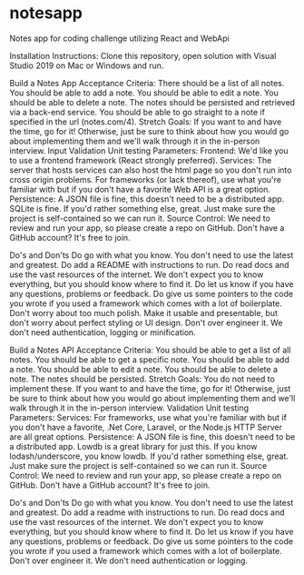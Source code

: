 # notesapp
Notes app for coding challenge utilizing React and WebApi

Installation Instructions: Clone this repository, open solution with Visual Studio 2019 on Mac or Windows and run.

Build a Notes App
Acceptance Criteria:
There should be a list of all notes.
You should be able to add a note.
You should be able to edit a note.
You should be able to delete a note.
The notes should be persisted and retrieved via a back-end service.
You should be able to go straight to a note if specified in the url (notes.com/4).
Stretch Goals:
If you want to and have the time, go for it! Otherwise, just be sure to think about how you would go about implementing them and we'll walk through it in the in-person interview.
Input Validation
Unit testing
Parameters:
Frontend: We'd like you to use a frontend framework (React strongly preferred).
Services: The server that hosts services can also host the html page so you don't run into cross origin problems. For frameworks (or lack thereof), use what you're familiar with but if you don't have a favorite Web API is a great option.
Persistence: A JSON file is fine, this doesn't need to be a distributed app. SQLite is fine. If you'd rather something else, great. Just make sure the project is self-contained so we can run it.
Source Control: We need to review and run your app, so please create a repo on GitHub. Don't have a GitHub account? It's free to join.

Do's and Don'ts
Do go with what you know. You don't need to use the latest and greatest.
Do add a README with instructions to run.
Do read docs and use the vast resources of the internet. We don't expect you to know everything, but you should know where to find it.
Do let us know if you have any questions, problems or feedback.
Do give us some pointers to the code you wrote if you used a framework which comes with a lot of boilerplate.
Don't worry about too much polish. Make it usable and presentable, but don't worry about perfect styling or UI design.
Don't over engineer it. We don't need authentication, logging or minification.

Build a Notes API
Acceptance Criteria:
You should be able to get a list of all notes.
You should be able to get a specific note.
You should be able to add a note.
You should be able to edit a note.
You should be able to delete a note.
The notes should be persisted.
Stretch Goals:
You do not need to implement these. If you want to and have the time, go for it! Otherwise, just be sure to think about how you would go about implementing them and we'll walk through it in the in-person interview.
Validation
Unit testing
Parameters:
Services: For frameworks, use what you're familiar with but if you don't have a favorite, .Net Core, Laravel, or the Node.js HTTP Server are all great options.
Persistence: A JSON file is fine, this doesn't need to be a distributed app. Lowdb is a great library for just this. If you know lodash/underscore, you know lowdb. If you'd rather something else, great. Just make sure the project is self-contained so we can run it.
Source Control: We need to review and run your app, so please create a repo on GitHub. Don't have a GitHub account? It's free to join.

Do's and Don'ts
Do go with what you know. You don't need to use the latest and greatest.
Do add a readme with instructions to run.
Do read docs and use the vast resources of the internet. We don't expect you to know everything, but you should know where to find it.
Do let us know if you have any questions, problems or feedback.
Do give us some pointers to the code you wrote if you used a framework which comes with a lot of boilerplate.
Don't over engineer it. We don't need authentication or logging.
